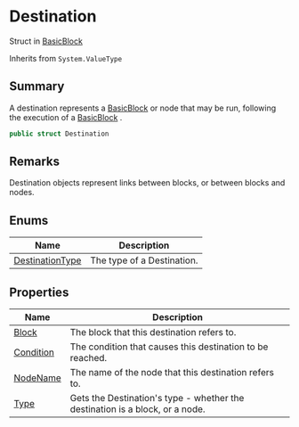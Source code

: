 # Destination

Struct in [BasicBlock](yarn.compiler.basicblock.md)

Inherits from `System.ValueType`

## Summary

A destination represents a [BasicBlock](yarn.compiler.basicblock.md) or node that may be run, following the execution of a [BasicBlock](yarn.compiler.basicblock.md) .

```csharp
public struct Destination
```

## Remarks

Destination objects represent links between blocks, or between blocks and nodes.

## Enums

| Name                                                                       | Description                |
| -------------------------------------------------------------------------- | -------------------------- |
| [DestinationType](yarn.compiler.basicblock.destination.destinationtype.md) | The type of a Destination. |

## Properties

| Name                                                           | Description                                                                  |
| -------------------------------------------------------------- | ---------------------------------------------------------------------------- |
| [Block](yarn.compiler.basicblock.destination.block.md)         | The block that this destination refers to.                                   |
| [Condition](yarn.compiler.basicblock.destination.condition.md) | The condition that causes this destination to be reached.                    |
| [NodeName](yarn.compiler.basicblock.destination.nodename.md)   | The name of the node that this destination refers to.                        |
| [Type](yarn.compiler.basicblock.destination.type.md)           | Gets the Destination's type - whether the destination is a block, or a node. |
